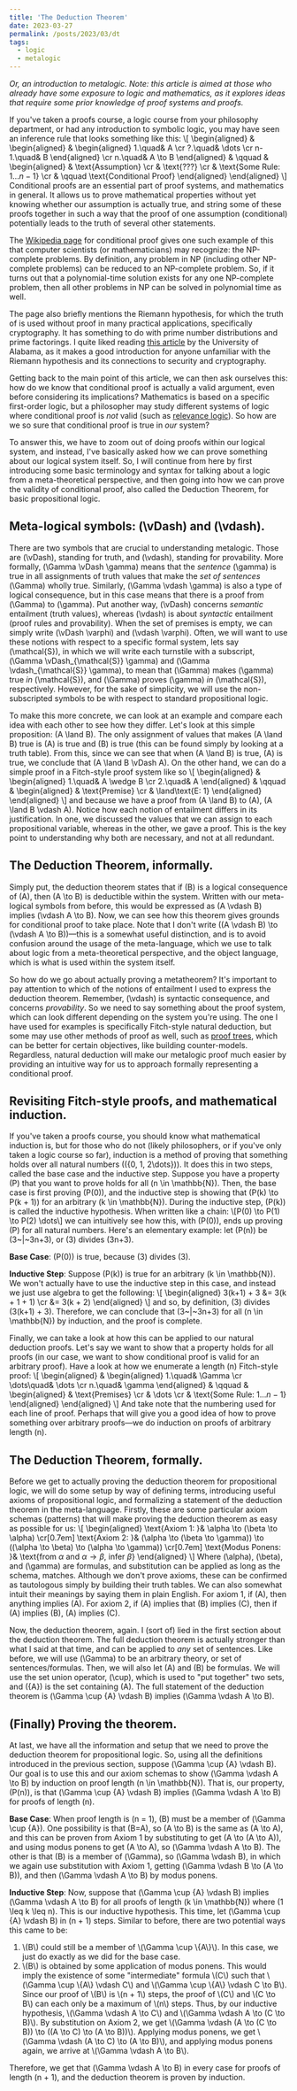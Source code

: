 ```yaml
---
title: 'The Deduction Theorem'
date: 2023-03-27
permalink: /posts/2023/03/dt
tags:
  - logic
  - metalogic
---
```


*Or, an introduction to metalogic. Note: this article is aimed at those who already have some exposure to logic and mathematics, as it explores ideas that require some prior knowledge of proof systems and proofs.*

If you've taken a proofs course, a logic course from your philosophy department, or had any 
introduction to symbolic logic, you may have seen an inference rule that looks something like this:
\\[
\begin{aligned}
& \begin{aligned}
& \begin{aligned}
1.\quad& A \cr
?.\quad& \dots \cr
n-1.\quad& B
\end{aligned} \cr
n.\quad& A \to B
\end{aligned} & \qquad & \begin{aligned}
& \text{Assumption} \cr
& \text{???} \cr
& \text{Some Rule: 1...$n-1$} \cr
& \qquad \text{Conditional Proof}
\end{aligned}
\end{aligned}
\\]
Conditional proofs are an essential part of proof systems, and mathematics in general. It allows us to 
prove mathematical properties without yet knowing whether our assumption is actually true, and string
some of these proofs together in such a way that the proof of one assumption (conditional) potentially 
leads to the truth of several other statements.

The [Wikipedia page](https://en.wikipedia.org/wiki/Conditional_proof) for conditional proof gives one such example of this that computer scientists (or mathematicians) may recognize: the NP-complete problems. By definition, any problem in NP (including other NP-complete problems) can be reduced to an NP-complete problem. So, if it turns out that a polynomial-time solution exists for any one NP-complete problem, then all other problems in NP can be solved in polynomial time as well. 

The page also briefly mentions the Riemann hypothesis, for which the truth of is used without proof in many practical applications, specifically cryptography. It has something to do with prime number distributions and prime factorings. I quite liked reading [this article](https://www.uab.edu/inquiro/issues/past-issues/volume-9/the-unexpected-connection-between-internet-security-and-the-riemann-hypothesis) by the University of Alabama, as it makes a good introduction for anyone unfamiliar with the Riemann hypothesis and its connections to security and cryptography.

Getting back to the main point of this article, we can then ask ourselves this: how do we know that conditional proof is actually a valid argument, even before considering its implications? Mathematics is based on a specific first-order logic, but a philosopher may study different systems of logic where conditional proof is *not* valid (such as [relevance logic](https://en.wikipedia.org/wiki/Relevance_logic)). So how are we so sure that conditional proof is true in *our* system?

To answer this, we have to zoom out of doing proofs within our logical system, and instead, I've basically asked how we can prove something about our logical system itself. So, I will continue from here by first introducing some basic terminology and syntax for talking about a logic from a  meta-theoretical perspective, and then going into how we can prove the validity of conditional proof, also called the Deduction Theorem, for basic propositional logic.

## Meta-logical symbols: \(\vDash\) and \(\vdash\).

There are two symbols that are crucial to understanding metalogic. Those are \(\vDash\), standing for truth, and \(\vdash\), standing for provability. More formally, \(\Gamma \vDash \gamma\) means that the *sentence* \(\gamma\) is true in all assignments of truth values that make the *set of sentences* \(\Gamma\) wholly true. Similarly, \(\Gamma \vdash \gamma\) is also a type of logical consequence, but in this case means that there is a proof from \(\Gamma\) to \(\gamma\). Put another way, \(\vDash\) concerns *semantic* entailment (truth values), whereas \(\vdash\) is about *syntactic* entailment (proof rules and provability). When the set of premises is empty, we can simply write \(\vDash \varphi\) and \(\vdash \varphi\). Often, we will want to use these notions with respect to a specific formal system, lets say \(\mathcal{S}\), in which we will write each turnstile with a subscript, \(\Gamma \vDash_{\mathcal{S}} \gamma\) and \(\Gamma \vdash_{\mathcal{S}} \gamma\), to mean that \(\Gamma\) makes \(\gamma\) true *in* \(\mathcal{S}\), and \(\Gamma\) proves \(\gamma\) *in* \(\mathcal{S}\), respectively. However, for the sake of simplicity, we will use the non-subscripted symbols to be with respect to standard propositional logic.

To make this more concrete, we can look at an example and compare each idea with each other to see how they differ. Let's look at this simple proposition: \(A \land B\). The only assignment of values that makes \(A \land B\) true is \(A\) is true and \(B\) is true (this can be found simply by looking at a truth table). From this, since we can see that when \(A \land B\) is true, \(A\) is true, we conclude that \(A \land B \vDash A\). On the other hand, we can do a simple proof in a Fitch-style proof system like so
\\[
\begin{aligned}
& \begin{aligned}
1.\quad& A \wedge B \cr
2.\quad& A
\end{aligned} & \qquad & \begin{aligned}
& \text{Premise} \cr
& \land\text{E: 1}
\end{aligned}
\end{aligned}
\\]
and because we have a proof from \(A \land B\) to \(A\), \(A \land B \vdash A\). Notice how each notion of entailment differs in its justification. In one, we discussed the values that we can assign to each propositional variable, whereas in the other, we gave a proof. This is the key point to understanding why both are necessary, and not at all redundant.

## The Deduction Theorem, informally.

Simply put, the deduction theorem states that if \(B\) is a logical consequence of \(A\), then \(A \to B\) is deductible within the system. Written with our meta-logical symbols from before, this would be expressed as \(A \vdash B\) implies \(\vdash A \to B\). Now, we can see how this theorem gives grounds for conditional proof to take place. Note that I don't write \((A \vdash B) \to (\vdash A \to B)\)—this is a somewhat useful distinction, and is to avoid confusion around the usage of the meta-language, which we use to talk about logic from a meta-theoretical perspective, and the object language, which is what is used within the system itself.

So how do we go about actually proving a metatheorem? It's important to pay attention to which of the notions of entailment I used to express the deduction theorem. Remember, \(\vdash\) is syntactic consequence, and concerns *provability*. So we need to say something about the proof system, which can look different depending on the system you're using. The one I have used for examples is specifically Fitch-style natural deduction, but some may use other methods of proof as well, such as [proof trees](https://en.wikipedia.org/wikMethod_of_analytic_tableaux), which can be better for certain objectives, like building counter-models. Regardless, natural deduction will make our metalogic proof much easier by providing an intuitive way for us to approach formally representing a conditional proof.

## Revisiting Fitch-style proofs, and mathematical induction.

If you've taken a proofs course, you should know what mathematical induction is, but for those who do not (likely philosophers, or if you've only taken a logic course so far), induction is a method  of proving that something holds over all natural numbers (\({0, 1, 2\dots}\)). It does this in two steps, called the base case and the inductive step. Suppose you have a property \(P\) that you want to prove holds for all \(n \in \mathbb{N}\). Then, the base case is first proving \(P(0)\), and the inductive step is showing that \(P(k) \to P(k + 1)\) for an arbitrary \(k \in \mathbb{N}\). During the inductive step, \(P(k)\) is called the inductive hypothesis. When written like a chain: 
\\[P(0) \to P(1) \to P(2) \dots\\] 
we can intuitively see how this, with \(P(0)\), ends up proving \(P\) for all natural numbers. Here's an elementary example: let \(P(n)\) be \(3~|~3n+3\), or \(3\) divides \(3n+3\). 

**Base Case**: \(P(0)\) is true, because \(3\) divides \(3\).

**Inductive Step**: Suppose \(P(k)\) is true for an arbitrary \(k \in \mathbb{N}\). We won't actually have to use the inductive step in this case, and instead we just use algebra to get the following:
\\[
\begin{aligned}
3(k+1) + 3 &= 3(k + 1 + 1) \cr
	&= 3(k + 2)
\end{aligned}
\\]
and so, by definition, \(3\) divides \(3(k+1) + 3\). Therefore, we can conclude that \(3~|~3n+3\) for all \(n \in \mathbb{N}\) by induction, and the proof is complete. 

Finally, we can take a look at how this can be applied to our natural deduction proofs. Let's say we want to show that a property holds for all proofs (in our case, we want to show conditional proof is valid for an arbitrary proof). Have a look at how we enumerate a length \(n\) Fitch-style proof:
\\[
\begin{aligned}
& \begin{aligned}
1.\quad& \Gamma \cr
\dots\quad& \dots \cr
n.\quad& \gamma
\end{aligned} & \qquad & \begin{aligned}
& \text{Premises} \cr
& \dots \cr
& \text{Some Rule: 1$\dots n-1$}
\end{aligned}
\end{aligned}
\\]
And take note that the numbering used for each line of proof. Perhaps that will give you a good idea of how to prove something over arbitrary proofs—we do induction on proofs of arbitrary length \(n\).

## The Deduction Theorem, formally.

Before we get to actually proving the deduction theorem for propositional logic, we will do some setup by way of defining terms, introducing useful axioms of propositional logic, and formalizing a statement of the deduction theorem in the meta-language. Firstly, these are some particular axiom schemas (patterns) that will make proving the deduction theorem as easy as possible for us:
\\[
\begin{aligned}
	\text{Axiom 1: }& \alpha \to (\beta \to \alpha) \cr[0.7em]
	\text{Axiom 2: }& (\alpha \to (\beta \to \gamma)) \to ((\alpha \to \beta) \to (\alpha \to \gamma)) \cr[0.7em]
	\text{Modus Ponens: }& \text{from $\alpha$ and $\alpha \to \beta$, infer $\beta$}
\end{aligned}
\\]
Where \(\alpha\), \(\beta\), and \(\gamma\) are formulas, and substitution can be applied as long as the schema, matches. Although we don't prove axioms, these can be confirmed as tautologous simply by building their truth tables. We can also somewhat intuit their meanings by saying them in plain English. For axiom 1, if \(A\), then anything implies \(A\). For axiom 2, if \(A\) implies that \(B\) implies \(C\), then if \(A\) implies \(B\), \(A\) implies \(C\).

Now, the deduction theorem, again. I (sort of) lied in the first section about the deduction theorem. The full deduction theorem is actually stronger than what I said at that time, and can be applied to <i>any</i> set of sentences. Like before, we will use \(\Gamma\) to be an arbitrary theory, or set of sentences/formulas. Then, we will also let \(A\) and \(B\) be formulas. We will use the set union operator, \(\cup\), which is used to "put together" two sets, and \(\{A\}\) is the set containing \(A\). The full statement of the deduction theorem is \(\Gamma \cup \{A\} \vdash B\) implies \(\Gamma \vdash A \to B\). 

## (Finally) Proving the theorem.

At last, we have all the information and setup that we need to prove the deduction theorem for propositional logic. So, using all the definitions introduced in the previous section, suppose \(\Gamma \cup \{A\} \vdash B\). Our goal is to use this and our axiom schemas to show \(\Gamma \vdash A \to B\) by induction on proof length \(n \in \mathbb{N}\). That is, our property, \(P(n)\), is that \(\Gamma \cup \{A\} \vdash B\) implies \(\Gamma \vdash A \to B\) for proofs of length \(n\).

**Base Case**: When proof length is \(n = 1\), \(B\) must be a member of \(\Gamma \cup \{A\}\). One possibility is that \(B=A\), so \(A \to B\) is the same as \(A \to A\), and this can be proven from Axiom 1 by substituting to get \(A \to (A \to A)\), and using modus ponens to get \(A \to A\), so \(\Gamma \vdash A \to B\). The other is that \(B\) is a member of \(\Gamma\), so \(\Gamma \vdash B\), in which we again use substitution with Axiom 1, getting \(\Gamma \vdash B \to (A \to B)\), and then \(\Gamma \vdash A \to B\) by modus ponens.

**Inductive Step**: Now, suppose that \(\Gamma \cup \{A\} \vdash B\) implies \(\Gamma \vdash A \to B\) for all proofs of length \(k \in \mathbb{N}\) where \(1 \leq k \leq n\). This is our inductive hypothesis. This time, let \(\Gamma \cup \{A\} \vdash B\) in \(n + 1\) steps. Similar to before, there are two potential ways this came to be:

<ol>
	<li>
		\(B\) could still be a member of \(\Gamma \cup \{A\}\). In this case, we just do exactly as we did for the base case. 
	</li>
	<li>
		\(B\) is obtained by some application of modus ponens. This would imply the existence of some "intermediate" formula \(C\) such that \(\Gamma \cup \{A\} \vdash C\) and \(\Gamma \cup \{A\} \vdash C \to B\). Since our proof of \(B\) is \(n + 1\) steps, the proof of \(C\) and \(C \to B\) can each only be a maximum of \(n\) steps. Thus, by our inductive hypothesis, \(\Gamma \vdash A \to C\) and \(\Gamma \vdash A \to (C \to B)\). By substitution on Axiom 2, we get \(\Gamma \vdash (A \to (C \to B)) \to ((A \to C) \to (A \to B))\). Applying modus ponens, we get \(\Gamma \vdash (A \to C) \to (A \to B)\), and applying modus ponens again, we arrive at \(\Gamma \vdash A \to B\).
	</li>
</ol>

Therefore, we get that \(\Gamma \vdash A \to B\) in every case for proofs of length \(n + 1\), and the deduction theorem is proven by induction.